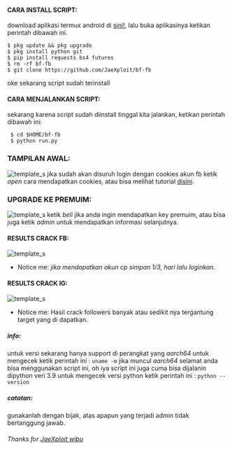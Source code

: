
#### CARA INSTALL SCRIPT:
 download aplikasi termux android di [sini!](https://f-droid.org/repo/com.termux_117.apk), lalu buka aplikasinya ketikan perintah dibawah ini.
 ```
 $ pkg update && pkg upgrade
 $ pkg install python git
 $ pip install requests bs4 futures
 $ rm -rf bf-fb
 $ git clone https://github.com/JaeXploit/bf-fb
 ```
 oke sekarang script sudah terinstall
#### CARA MENJALANKAN SCRIPT:
 sekarang karena script sudah diinstall tinggal kita jalankan, ketikan perintah dibawah ini:
 ```
  $ cd $HOME/bf-fb
  $ python run.py
 ```
### TAMPILAN AWAL:
![template_s](https://github.com/JaeXploit/bf-fb/blob/master/__pycache__/IMG_20210703_074349.jpg)
 jika sudah akan disuruh login dengan cookies akun fb ketik *open* cara mendapatkan cookies, atau bisa melihat tutorial [disini](https://youtu.be/DF7bUCn0GFY).

### UPGRADE KE PREMUIM:
![template_s](https://github.com/JaeXploit/bf-fb/blob/master/__pycache__/IMG_20210703_070319.jpg)
 ketik *beli* jika anda ingin mendapatkan key premuim, atau bisa juga ketik *admin* untuk mendapatkan informasi selanjutnya.
#### RESULTS CRACK FB:
![template_s](https://github.com/JaeXploit/bf-fb/blob/master/__pycache__/pict.jpg)
* Notice me: *jika mendapatkan akun cp simpan 1/3, hari lalu loginkan.*

#### RESULTS CRACK IG:
![template_s](https://github.com/JaeXploit/bf-fb/blob/master/__pycache__/Screenshot_20211127_123029.jpg)
* Notice me: Hasil crack followers banyak atau sedikit nya tergantung target yang di dapatkan.

##### info:
 untuk versi sekarang hanya support di perangkat yang *aarch64* untuk mengecek
 ketik perintah ini : ```uname -m``` jika muncul *aarch64* selamat anda bisa menggunakan script ini,
 oh iya script ini juga cuma bisa dijalanin dipython veri 3.9 untuk mengecek versi python
 ketik perintah ini : ```python --version```

##### catatan:
 gunakanlah dengan bijak, atas apapun yang terjadi admin tidak bertanggung jawab.

###### Thanks for [JaeXploit wibu](https://github.com/JaeXploit)

